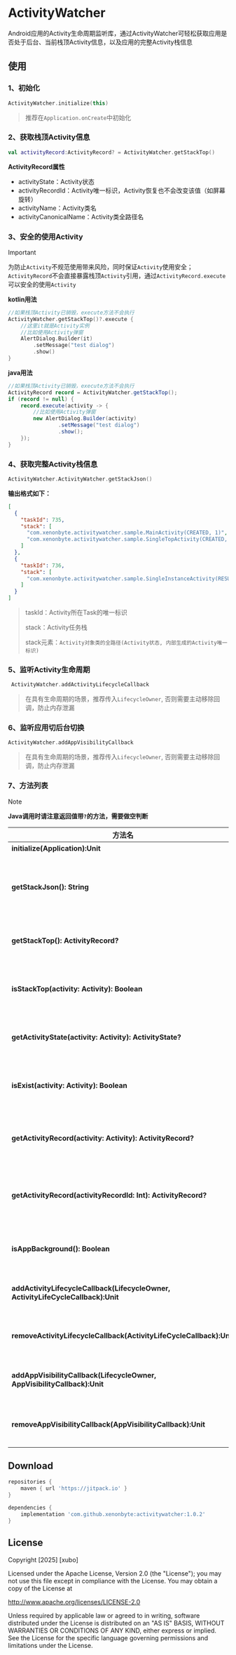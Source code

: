 # ActivityWatcher

Android应用的Activity生命周期监听库，通过ActivityWatcher可轻松获取应用是否处于后台、当前栈顶Activity信息，以及应用的完整Activity栈信息



## 使用

### 1、初始化

```kotlin
ActivityWatcher.initialize(this)
```

> 推荐在`Application.onCreate`中初始化

### 2、获取栈顶Activity信息

```kotlin
val activityRecord:ActivityRecord? = ActivityWatcher.getStackTop()
```

**ActivityRecord属性**

- activityState：Activity状态
- activityRecordId：Activity唯一标识，Activity恢复也不会改变该值（如屏幕旋转）
- activityName：Activity类名
- activityCanonicalName：Activity类全路径名

### 3、安全的使用Activity

> [!IMPORTANT]
>
> 为防止`Activity`不规范使用带来风险，同时保证`Activity`使用安全；`ActivityRecord`不会直接暴露栈顶`Activity`引用，通过`ActivityRecord.execute`可以安全的使用`Activity`

**kotlin用法**

```kotlin
//如果栈顶Activity已销毁，execute方法不会执行
ActivityWatcher.getStackTop()?.execute { 
    //这里it就是Activity实例
    //比如使用Activity弹窗
    AlertDialog.Builder(it)
        .setMessage("test dialog")
        .show()
}
```

**java用法**

```java
//如果栈顶Activity已销毁，execute方法不会执行
ActivityRecord record = ActivityWatcher.getStackTop();
if (record != null) {
    record.execute(activity -> {
        //比如使用Activity弹窗
        new AlertDialog.Builder(activity)
                .setMessage("test dialog")
                .show();
    });
}
```


### 4、获取完整Activity栈信息

```kotlin
ActivityWatcher.ActivityWatcher.getStackJson()
```

**输出格式如下：**

```json
[
  {
    "taskId": 735,
    "stack": [
      "com.xenonbyte.activitywatcher.sample.MainActivity(CREATED, 1)",
      "com.xenonbyte.activitywatcher.sample.SingleTopActivity(CREATED, 2)"
    ]
  },
  {
    "taskId": 736,
    "stack": [
      "com.xenonbyte.activitywatcher.sample.SingleInstanceActivity(RESUMED, 3)"
    ]
  }
]
```

> taskId：Activity所在Task的唯一标识
>
> stack：Activity任务栈
>
> stack元素：`Activity对象类的全路径(Activity状态, 内部生成的Activity唯一标识)`

### 5、监听Activity生命周期

```kotlin
 ActivityWatcher.addActivityLifecycleCallback
```
> 在具有生命周期的场景，推荐传入`LifecycleOwner`, 否则需要主动移除回调，防止内存泄漏

### 6、监听应用切后台切换

```kotlin
ActivityWatcher.addAppVisibilityCallback
```
> 在具有生命周期的场景，推荐传入`LifecycleOwner`, 否则需要主动移除回调，防止内存泄漏

### 7、方法列表

> [!NOTE]
>
> **Java调用时请注意返回值带`?`的方法，需要做空判断**

| 方法名                                                       | 描述                                 |
| ------------------------------------------------------------ | ------------------------------------ |
| **initialize(Application):Unit**                             | 初始化                               |
| **getStackJson(): String**                                   | 获取应用Activity栈的Json字符串       |
| **getStackTop(): ActivityRecord?**                           | 获取应用栈顶Activity信息             |
| **isStackTop(activity: Activity): Boolean**                  | 指定Activity是否在应用栈顶           |
| **getActivityState(activity: Activity): ActivityState?**     | 获取指定Activity状态                 |
| **isExist(activity: Activity): Boolean**                     | 指定Activity是否在应用中存活         |
| **getActivityRecord(activity: Activity): ActivityRecord?**   | 通过Activity获取Activity信息         |
| **getActivityRecord(activityRecordId: Int): ActivityRecord?** | 通过Activity唯一标识获取Activity信息 |
| **isAppBackground(): Boolean**                               | 应用当前是否处于后台                 |
| **addActivityLifecycleCallback(LifecycleOwner, ActivityLifeCycleCallback):Unit** | 添加Activity生命周期回调             |
| **removeActivityLifecycleCallback(ActivityLifeCycleCallback):Unit** | 移除Activity生命周期回调             |
| **addAppVisibilityCallback(LifecycleOwner, AppVisibilityCallback):Unit** | 添加应用前后台切换回调               |
| **removeAppVisibilityCallback(AppVisibilityCallback):Unit**  | 移除应用前后台切换回调               |



## Download

```groovy
repositories {
    maven { url 'https://jitpack.io' }
}

dependencies {
    implementation 'com.github.xenonbyte:activitywatcher:1.0.2'
}
```



## License

Copyright [2025] [xubo]

Licensed under the Apache License, Version 2.0 (the "License");
you may not use this file except in compliance with the License.
You may obtain a copy of the License at

http://www.apache.org/licenses/LICENSE-2.0

Unless required by applicable law or agreed to in writing, software
distributed under the License is distributed on an "AS IS" BASIS,
WITHOUT WARRANTIES OR CONDITIONS OF ANY KIND, either express or implied.
See the License for the specific language governing permissions and
limitations under the License.

